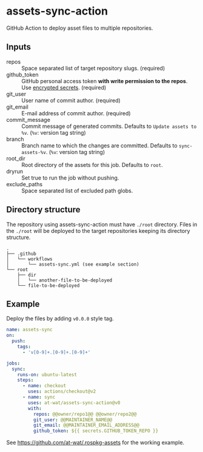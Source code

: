 # assets-sync-action

GitHub Action to deploy asset files to multiple repositories.

## Inputs
<dl>
  <dt>repos</dt> <dd>Space separated list of target repository slugs. (required)</dd>
  <dt>github_token</dt> <dd>GitHub personal access token <b>with write permission to the repos</b>. Use <a href="https://help.github.com/en/actions/automating-your-workflow-with-github-actions/creating-and-using-encrypted-secrets">encrypted secrets</a>. (required)</dd>
  <dt>git_user</dt> <dd>User name of commit author. (required)</dd>
  <dt>git_email</dt> <dd>E-mail address of commit author. (required)</dd>
  <dt>commit_message</dt> <dd>Commit message of generated commits. Defaults to <code>Update assets to %v</code>. (<code>%v</code>: version tag string)</dd>
  <dt>branch</dt> <dd>Branch name to which the changes are committed. Defaults to <code>sync-assets-%v</code>. (<code>%v</code>: version tag string)</dd>
  <dt>root_dir</dt> <dd>Root directory of the assets for this job. Defaults to <code>root</code>.</dd>
  <dt>dryrun</dt> <dd>Set true to run the job without pushing.</dd>
  <dt>exclude_paths</dt> <dd>Space separated list of excluded path globs.</dd>
</dl>

## Directory structure

The repository using assets-sync-action must have `./root` directory.
Files in the `./root` will be deployed to the target repositories keeping its directory structure.

```
.
├── .github
│   └── workflows
│       └── assets-sync.yml (see example section)
└── root
    ├── dir
    │   └── another-file-to-be-deployed
    └── file-to-be-deployed
```

## Example

Deploy the files by adding `v0.0.0` style tag.

```yaml
name: assets-sync
on:
  push:
    tags:
      - 'v[0-9]+.[0-9]+.[0-9]+'

jobs:
  sync:
    runs-on: ubuntu-latest
    steps:
      - name: checkout
        uses: actions/checkout@v2
      - name: sync
        uses: at-wat/assets-sync-action@v0
        with:
          repos: @@owner/repo1@@ @@owner/repo2@@
          git_user: @@MAINTAINER_NAME@@
          git_email: @@MAINTAINER_EMAIL_ADDRESS@@
          github_token: ${{ secrets.GITHUB_TOKEN_REPO }}
```

See https://github.com/at-wat/.rospkg-assets for the working example.
